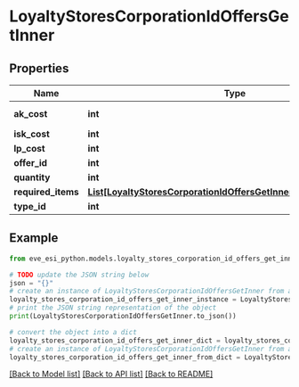 # LoyaltyStoresCorporationIdOffersGetInner


## Properties

Name | Type | Description | Notes
------------ | ------------- | ------------- | -------------
**ak_cost** | **int** | Analysis kredit cost | [optional] 
**isk_cost** | **int** |  | 
**lp_cost** | **int** |  | 
**offer_id** | **int** |  | 
**quantity** | **int** |  | 
**required_items** | [**List[LoyaltyStoresCorporationIdOffersGetInnerRequiredItemsInner]**](LoyaltyStoresCorporationIdOffersGetInnerRequiredItemsInner.md) |  | 
**type_id** | **int** |  | 

## Example

```python
from eve_esi_python.models.loyalty_stores_corporation_id_offers_get_inner import LoyaltyStoresCorporationIdOffersGetInner

# TODO update the JSON string below
json = "{}"
# create an instance of LoyaltyStoresCorporationIdOffersGetInner from a JSON string
loyalty_stores_corporation_id_offers_get_inner_instance = LoyaltyStoresCorporationIdOffersGetInner.from_json(json)
# print the JSON string representation of the object
print(LoyaltyStoresCorporationIdOffersGetInner.to_json())

# convert the object into a dict
loyalty_stores_corporation_id_offers_get_inner_dict = loyalty_stores_corporation_id_offers_get_inner_instance.to_dict()
# create an instance of LoyaltyStoresCorporationIdOffersGetInner from a dict
loyalty_stores_corporation_id_offers_get_inner_from_dict = LoyaltyStoresCorporationIdOffersGetInner.from_dict(loyalty_stores_corporation_id_offers_get_inner_dict)
```
[[Back to Model list]](../README.md#documentation-for-models) [[Back to API list]](../README.md#documentation-for-api-endpoints) [[Back to README]](../README.md)


